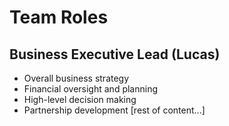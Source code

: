 # Team Roles

## Business Executive Lead (Lucas)

- Overall business strategy
- Financial oversight and planning
- High-level decision making
- Partnership development
[rest of content...]
